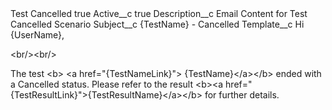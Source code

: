 <?xml version="1.0" encoding="UTF-8"?>
<CustomMetadata xmlns="http://soap.sforce.com/2006/04/metadata" xmlns:xsi="http://www.w3.org/2001/XMLSchema-instance" xmlns:xsd="http://www.w3.org/2001/XMLSchema">
    <label>Test Cancelled</label>
    <protected>true</protected>
    <values>
        <field>Active__c</field>
        <value xsi:type="xsd:boolean">true</value>
    </values>
    <values>
        <field>Description__c</field>
        <value xsi:type="xsd:string">Email Content for Test Cancelled Scenario</value>
    </values>
    <values>
        <field>Subject__c</field>
        <value xsi:type="xsd:string">{TestName} - Cancelled</value>
    </values>
    <values>
        <field>Template__c</field>
        <value xsi:type="xsd:string">Hi {UserName},
 
&lt;br/&gt;&lt;br/&gt;
 
The test &lt;b&gt; &lt;a href=&quot;{TestNameLink}&quot;&gt; {TestName}&lt;/a&gt;&lt;/b&gt; ended with a Cancelled status. Please refer to the result &lt;b&gt;&lt;a href=&quot;{TestResultLink}&quot;&gt;{TestResultName}&lt;/a&gt;&lt;/b&gt; for further details.</value>
    </values>
</CustomMetadata>
